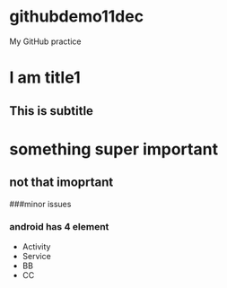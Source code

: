 githubdemo11dec
===============

My GitHub practice

I am title1
=====

This is subtitle
-----

# something super important

## not that imoprtant

###minor issues

### android has 4 element

* Activity
* Service
* BB
* CC
